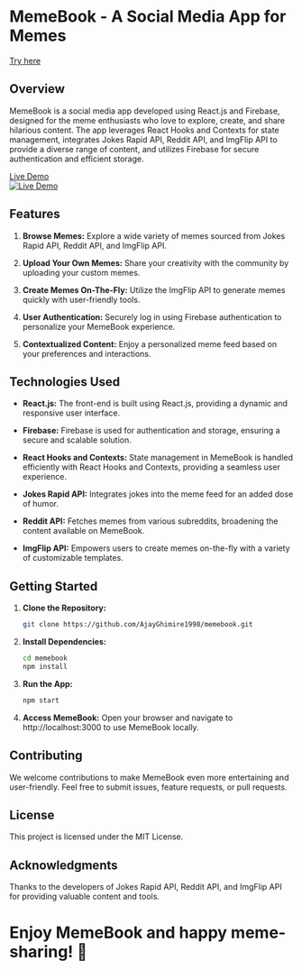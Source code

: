 # MemeBook - A Social Media App for Memes

[Try here](https://ajayghimire1998.github.io/memebook/#/)


## Overview

MemeBook is a social media app developed using React.js and Firebase, designed for the meme enthusiasts who love to explore, create, and share hilarious content. The app leverages React Hooks and Contexts for state management, integrates Jokes Rapid API, Reddit API, and ImgFlip API to provide a diverse range of content, and utilizes Firebase for secure authentication and efficient storage.

[Live Demo](https://youtu.be/JTJ3IyiqIqk?si=CjXrO9-23CzK0r2h)
<br>
[![Live Demo](https://i.imgur.com/8nLFCVP.png)](https://youtu.be/JTJ3IyiqIqk?si=CjXrO9-23CzK0r2h "Everything Is AWESOME")


## Features

1. **Browse Memes:** Explore a wide variety of memes sourced from Jokes Rapid API, Reddit API, and ImgFlip API.

2. **Upload Your Own Memes:** Share your creativity with the community by uploading your custom memes.

3. **Create Memes On-The-Fly:** Utilize the ImgFlip API to generate memes quickly with user-friendly tools.

4. **User Authentication:** Securely log in using Firebase authentication to personalize your MemeBook experience.

5. **Contextualized Content:** Enjoy a personalized meme feed based on your preferences and interactions.


## Technologies Used

- **React.js:** The front-end is built using React.js, providing a dynamic and responsive user interface.

- **Firebase:** Firebase is used for authentication and storage, ensuring a secure and scalable solution.

- **React Hooks and Contexts:** State management in MemeBook is handled efficiently with React Hooks and Contexts, providing a seamless user experience.

- **Jokes Rapid API:** Integrates jokes into the meme feed for an added dose of humor.

- **Reddit API:** Fetches memes from various subreddits, broadening the content available on MemeBook.

- **ImgFlip API:** Empowers users to create memes on-the-fly with a variety of customizable templates.


## Getting Started

1. **Clone the Repository:**
   ```bash
   git clone https://github.com/AjayGhimire1998/memebook.git


2. **Install Dependencies:**
   ```bash
   cd memebook
   npm install
   

4. **Run the App:**
   ```bash
   npm start

   
5. **Access MemeBook:**
   Open your browser and navigate to http://localhost:3000 to use MemeBook locally.


## Contributing

We welcome contributions to make MemeBook even more entertaining and user-friendly. Feel free to submit issues, feature requests, or pull requests.

## License

This project is licensed under the MIT License.

## Acknowledgments

Thanks to the developers of Jokes Rapid API, Reddit API, and ImgFlip API for providing valuable content and tools.


# Enjoy MemeBook and happy meme-sharing! 🎉


